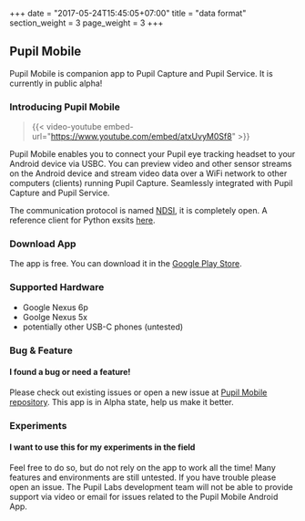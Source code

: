 +++
date = "2017-05-24T15:45:05+07:00"
title = "data format"
section_weight = 3
page_weight = 3
+++

## Pupil Mobile

Pupil Mobile is companion app to Pupil Capture and Pupil Service. It is currently in public alpha!

### Introducing Pupil Mobile

> {{< video-youtube embed-url="https://www.youtube.com/embed/atxUvyM0Sf8" >}}

Pupil Mobile enables you to connect your Pupil eye tracking headset to your Android device via USBC. You can preview video and other sensor streams on the Android device and stream video data over a WiFi network to other computers (clients) running Pupil Capture. Seamlessly integrated with Pupil Capture and Pupil Service.

The communication protocol is named [NDSI](https://github.com/pupil-labs/pyndsi/blob/master/ndsi-commspec.md), it is completely open. A reference client for Python exsits [here](https://github.com/pupil-labs/pyndsi).

### Download App

The app is free. You can download it in the [Google Play Store](https://play.google.com/store/apps/details?id=com.pupillabs.pupilmobile).

### Supported Hardware

- Google Nexus 6p
- Goolge Nexus 5x
- potentially other USB-C phones (untested)

### Bug & Feature

#### I found a bug or need a feature!

Please check out existing issues or open a new issue at [Pupil Mobile repository](https://github.com/pupil-labs/pupil-mobile-app). This app is in Alpha state, help us make it better.

### Experiments

#### I want to use this for my experiments in the field

Feel free to do so, but do not rely on the app to work all the time! Many features and environments are still untested. If you have trouble please open an issue. The Pupil Labs development team will not be able to provide support via video or email for issues related to the Pupil Mobile Android App.



